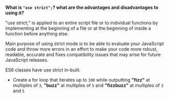**What is `"use strict";`? what are the advantages and disadvantages to using it?**

"use strict;" is applied to an entire script file or to individual functions by implementing at the beginning of a file or at the beginning of inside a function before anything else.

Main purpose of using strict mode is to be able to evaluate your JavaScript code and throw more errors in an effort to make your code more robust, readable, accurate and fixes compatibility issues that may arise for future JavaScript releases.

ES6 classes have use strict in-built.

* Create a for loop that iterates up to `100` while outputting **"fizz"** at multiples of `3`, **"buzz"** at multiples of `5` and **"fizzbuzz"** at multiples of `3` and `5`
